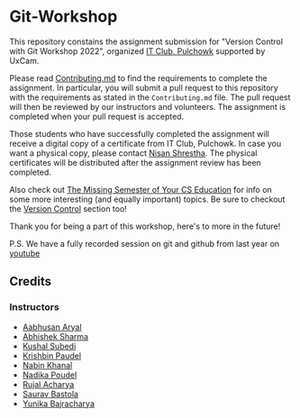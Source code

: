 # Git-Workshop

This repository constains the assignment submission for "Version Control with Git Workshop 2022", organized [IT Club, Pulchowk](https://github.com/IT-Club-Pulchowk) supported by UxCam.

Please read [Contributing.md](Contributing.md) to find the requirements to complete the assignment. In particular, you will submit a pull request to this repository with the requirements as stated in the `Contributing.md` file. The pull request will then be reviewed by our instructors and volunteers. The assignment is completed when your pull request is accepted. 

Those students who have successfully completed the assignment will receive a digital copy of a certificate from IT Club, Pulchowk. In case you want a physical copy, please contact [Nisan Shrestha](https://github.com/Nisan-Shrestha). The physical certificates will be distributed after the assignment review has been completed. 

Also check out [The Missing Semester of Your CS Education](https://missing.csail.mit.edu/) for info on some more interesting (and equally important) topics. Be sure to checkout the [Version Control](https://missing.csail.mit.edu/2020/version-control/) section too!

Thank you for being a part of this workshop, here's to more in the future!

P.S. We have a fully recorded session on git and github from last year on [youtube](https://www.youtube.com/playlist?list=PL70m7w9h0rNi8pX06E4k-UA2b4rFKMgZ_)

## Credits

### Instructors
* [Aabhusan Aryal](https://github.com/aabhusanaryal)
* [Abhishek Sharma](https://github.com/avisekksarma)
* [Kushal Subedi](https://github.com/Aurshal)
* [Krishbin Paudel](https://github.com/krishbin) 
* [Nabin Khanal](https://github.com/khanalnabin)
* [Nadika Poudel](https://github.com/Nadika18)
* [Rujal Acharya](https://github.com/RujalAcharya)
* [Saurav Bastola](https://github.com/SauravBastola)
* [Yunika Bajracharya](https://github.com/Yunika-Bajracharya)


